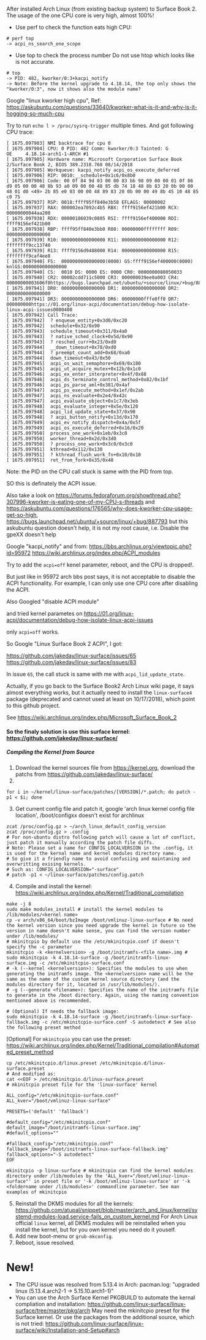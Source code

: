After installed Arch Linux (from existing backup system) to Surface Book 2. The usage of the one CPU core is very high, almost 100%!

- Use perf to check the function eats high CPU:
```shell
# perf top
-> acpi_ns_search_one_scope
```
- Use top to check the process number
Do not use htop which looks like is not accurate.
```shell
# top
-> PID: 482, kworker/0:3+kacpi_notify
-> Note: Before the kernel upgrade to 4.18.14, the top only shows the "kworker/0:3", now it shows also the module name?
```

Google "linux kworker high cpu", Ref: https://askubuntu.com/questions/33640/kworker-what-is-it-and-why-is-it-hogging-so-much-cpu

Try to run `echo l > /proc/sysrq-trigger` multiple times. And got following CPU trace:

```
[ 1675.097903] NMI backtrace for cpu 0
[ 1675.097904] CPU: 0 PID: 482 Comm: kworker/0:3 Tainted: G           OE     4.18.14-arch1-1-ARCH #1
[ 1675.097905] Hardware name: Microsoft Corporation Surface Book 2/Surface Book 2, BIOS 389.2318.768 08/14/2018
[ 1675.097905] Workqueue: kacpi_notify acpi_os_execute_deferred
[ 1675.097906] RIP: 0010:__schedule+0x1c6/0x8b0
[ 1675.097906] Code: 00 0f 84 9d 03 00 00 83 bb 98 09 00 00 01 0f 86 d9 05 00 00 48 8b 93 a0 09 00 00 48 85 db 74 18 48 8b 83 20 0b 00 00 48 01 d0 <49> 2b 85 e0 03 00 00 48 89 83 20 0b 00 00 49 8b 45 10 48 85 c0 75 
[ 1675.097937] RSP: 0018:ffff95ff840e3b58 EFLAGS: 00000002
[ 1675.097937] RAX: 000002ea7092c4b5 RBX: ffff9156ef421b00 RCX: 00000000044aa200
[ 1675.097938] RDX: 00000186039c0805 RSI: ffff9156ef400000 RDI: ffff9156ef421b00
[ 1675.097938] RBP: ffff95ff840e3bb0 R08: 00000000ffffffff R09: 0000000000000000
[ 1675.097939] R10: 0000000000000000 R11: 0000000000000000 R12: ffffffff9cc13740
[ 1675.097939] R13: ffff9156d9488000 R14: 0000000000000000 R15: ffffffff9caf4ee8
[ 1675.097940] FS:  0000000000000000(0000) GS:ffff9156ef400000(0000) knlGS:0000000000000000
[ 1675.097940] CS:  0010 DS: 0000 ES: 0000 CR0: 0000000080050033
[ 1675.097940] CR2: 00002cdd711c5000 CR3: 000000039ee0a003 CR4: 00000000003606f0https://bugs.launchpad.net/ubuntu/+source/linux/+bug/887793
[ 1675.097941] DR0: 0000000000000000 DR1: 0000000000000000 DR2: 0000000000000000
[ 1675.097941] DR3: 0000000000000000 DR6: 00000000fffe0ff0 DR7: 000000000https://01.org/linux-acpi/documentation/debug-how-isolate-linux-acpi-issues0000400
[ 1675.097942] Call Trace:
[ 1675.097942]  ? enqueue_entity+0x3d0/0xc20
[ 1675.097942]  schedule+0x32/0x90
[ 1675.097943]  schedule_timeout+0x311/0x4a0
[ 1675.097943]  ? native_sched_clock+0x5d/0x90
[ 1675.097943]  ? resched_curr+0x23/0xd0
[ 1675.097944]  __down_timeout+0x78/0xd0
[ 1675.097944]  ? preempt_count_add+0x68/0xa0
[ 1675.097944]  down_timeout+0x43/0x50
[ 1675.097945]  acpi_os_wait_semaphore+0x69/0x180
[ 1675.097945]  acpi_ut_acquire_mutex+0x12b/0x1c0
[ 1675.097946]  acpi_ex_enter_interpreter+0x4f/0x88
[ 1675.097946]  acpi_ds_terminate_control_method+0x82/0x1bf
[ 1675.097946]  acpi_ps_parse_aml+0x381/0x4af
[ 1675.097947]  acpi_ps_execute_method+0x1ef/0x2ab
[ 1675.097947]  acpi_ns_evaluate+0x2e4/0x42c
[ 1675.097947]  acpi_evaluate_object+0x1c7/0x3eb
[ 1675.097948]  acpi_evaluate_integer+0x5e/0x120
[ 1675.097948]  acpi_lid_update_state+0x37/0x90
[ 1675.097948]  ? acpi_button_notify+0x13d/0x170
[ 1675.097949]  acpi_ev_notify_dispatch+0x4a/0x5f
[ 1675.097949]  acpi_os_execute_deferred+0x16/0x20
[ 1675.097950]  process_one_work+0x1eb/0x3c0
[ 1675.097950]  worker_thread+0x2d/0x3d0
[ 1675.097950]  ? process_one_work+0x3c0/0x3c0
[ 1675.097951]  kthread+0x112/0x130
[ 1675.097951]  ? kthread_flush_work_fn+0x10/0x10
[ 1675.097951]  ret_from_fork+0x35/0x40

```
Note: the PID on the CPU call stuck is same with the PID from top.

SO this is definately the ACPI issue.

Also take a look on https://forums.fedoraforum.org/showthread.php?307996-kworker-is-eating-one-of-my-CPU-s-threads 
and https://askubuntu.com/questions/176565/why-does-kworker-cpu-usage-get-so-high,
https://bugs.launchpad.net/ubuntu/+source/linux/+bug/887793 but this askubuntu question doesn't help, it is not my root cause, i.e. Disable the gpeXX doesn't help

Google "kacpi_notify" and from:
https://bbs.archlinux.org/viewtopic.php?id=95972
https://wiki.archlinux.org/index.php/ACPI_modules

Try to add the `acpi=off` kenel parameter, reboot, and the CPU is dropped!.

But just like in 95972 arch bbs post says, it is not acceptable to disable the ACPI functionality. For example, I can only use one CPU core
after disabling the ACPI.

Also Googled "disable ACPI module"

and tried kernel parametes on https://01.org/linux-acpi/documentation/debug-how-isolate-linux-acpi-issues

only `acpi=off` works.

So Google "Linux Surface Book 2 ACPI", I got:

https://github.com/jakeday/linux-surface/issues/65
https://github.com/jakeday/linux-surface/issues/83

In issue `65`, the call stuck is same with me with `acpi_lid_update_state`.

Actually, if you go back to the Surface Book2 Arch Linux wiki page, it says almost everything works, but it actually need to install the 
`linux-surface4` package (deprecated and cannot used at least on 10/17/2018), which point to this github project.

See https://wiki.archlinux.org/index.php/Microsoft_Surface_Book_2

#### So the finaly solution is use this surface kernel: https://github.com/jakeday/linux-surface/
##### Compiling the Kernel from Source
1. Download the kernel sources file from https://kernel.org, download the patchs from https://github.com/jakeday/linux-surface/
2.
```shell
for i in ~/kernel/linux-surface/patches/[VERSION]/*.patch; do patch -p1 < $i; done
```
3. Get current config file and patch it, google 'arch linux kernel config file location', /boot/configxx doesn't exist for archlinux
```shell
zcat /proc/config.gz > ~/arch_linux_default_config_version
zcat /proc/config.gz > .config
# For non-ubuntu distro following patch will cause a lot of conflict, just patch it manually according the patch file diffs.
# Note: Please set a name for CONFIG_LOCALVERSION in the .config, it is used for the kernal name and kernel modules directory name.
# So give it a friendly name to avoid confusiing and maintaning and overwritting exising kernels.
# Such as: CONFIG_LOCALVERSION="-surface"
# patch -p1 < ~/linux-surface/patches/config.patch
```
4. Compile and install the kernel: https://wiki.archlinux.org/index.php/Kernel/Traditional_compilation
```shell
make -j 8
sudo make modules_install # install the kernel modules to /lib/modules/<kernel name>
cp -v arch/x86_64/boot/bzImage /boot/vmlinuz-linux-surface # No need the kernel version since you need upgrade the kernel in future so the version in name doesn't make sense, you can find the version number under /lib/modules/
# mkinitcpio by default use the /etc/mkinitcpio.conf if doesn't specify the -c parameter
mkinitcpio -k <kernelversion> -g /boot/initramfs-<file name>.img # sudo mkinitcpio -k 4.18.14-surface -g /boot/initramfs-linux-surface.img -c /etc/mkinitcpio-surface.conf
# -k (--kernel <kernelversion>): Specifies the modules to use when generating the initramfs image. The <kernelversion> name will be the same as the name of the custom kernel source directory (and the modules directory for it, located in /usr/lib/modules/).
# -g (--generate <filename>): Specifies the name of the initramfs file to generate in the /boot directory. Again, using the naming convention mentioned above is recommended.

# (Optional) If needs the fallback image:
sudo mkinitcpio -k 4.18.14-surface -g /boot/initramfs-linux-surface-fallback.img -c /etc/mkinitcpio-surface.conf -S autodetect # See also the following preset method
```
[Optional] For `mkinitcpio` you can use the preset: https://wiki.archlinux.org/index.php/Kernel/Traditional_compilation#Automated_preset_method
```
cp /etc/mkinitcpio.d/linux.preset /etc/mkinitcpio.d/linux-surface.preset
# And modified as:
cat <<EOF > /etc/mkinitcpio.d/linux-surface.preset
# mkinitcpio preset file for the 'linux-surface' kernel

ALL_config="/etc/mkinitcpio-surface.conf"
ALL_kver="/boot/vmlinuz-linux-surface"

PRESETS=('default' 'fallback')

#default_config="/etc/mkinitcpio.conf"
default_image="/boot/initramfs-linux-surface.img"
#default_options=""

#fallback_config="/etc/mkinitcpio.conf"
fallback_image="/boot/initramfs-linux-surface-fallback.img"
fallback_options="-S autodetect"
EOF

mkinitcpio -p linux-surface # mkinitcpio can find the kernel modules directory under /lib/modules by the 'ALL_kver="/boot/vmlinuz-linux-surface"' in preset file or '-k /boot/vmlinuz-linux-surface' or '-k <foldername under /lib/modules>' commandline parameter. See man examples of mkinitcpio
```
5. Reinstall the DKMS modules for all the kernels: https://github.com/atupal/snippet/blob/master/arch_and_linux/kernel/systemd-modules-load.service-fails_on_custom_kernel.md
   For Arch Linux official `linux` kernel, all DKMS modules will be reinstalled when you install the kernel, but for you own kernel you
   need do it youself.
6. Add new boot-menu or `grub-mkconfig`.
7. Reboot, issue resolved.


# New!
 - The CPU issue was resolved from 5.13.4 in Arch: pacman.log: "upgraded linux (5.13.4.arch2-1 -> 5.15.10.arch1-1)"
 - You can use the Arch Surface Kernel PKGBUILD to automate the kernal compliation and installation: https://github.com/linux-surface/linux-surface/tree/master/pkg/arch
   May need the mkinitcpio preset for the Surface kernel.
   Or use the packages from the additional source, which is not tried: https://github.com/linux-surface/linux-surface/wiki/Installation-and-Setup#arch
